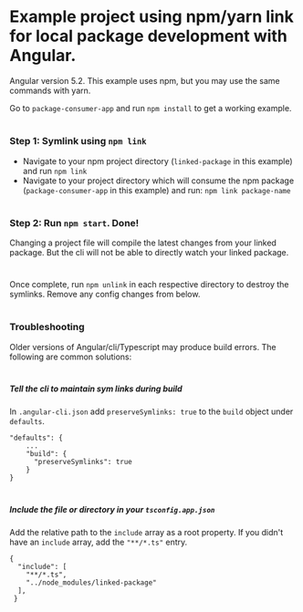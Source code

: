 # Example project using npm/yarn link for local package development with Angular.
Angular version 5.2. This example uses npm, but you may use the same commands with yarn.

Go to `package-consumer-app` and run `npm install` to get a working example.

#

### Step 1: Symlink using `npm link`
- Navigate to your npm project directory (`linked-package` in this example) and run ```npm link```
- Navigate to your project directory which will consume the npm package (`package-consumer-app` in this example) and run: ```npm link package-name```

#

### Step 2: Run `npm start`. Done!
Changing a project file will compile the latest changes from your linked package. But the cli will not be able to directly watch your linked package.

#

Once complete, run ```npm unlink``` in each respective directory to destroy the symlinks. Remove any config changes from below.

#

### Troubleshooting
Older versions of Angular/cli/Typescript may produce build errors. The following are common solutions:

#

##### Tell the cli to maintain sym links during build
In `.angular-cli.json` add `preserveSymlinks: true` to the `build` object under `defaults`.
```
"defaults": {
    ...
    "build": {
      "preserveSymlinks": true 
    }
}
```
#

##### Include the file or directory in your `tsconfig.app.json`
Add the relative path to the `include` array as a root property. If you didn't have an `include` array, add the `"**/*.ts"` entry.

```
{
  "include": [
    "**/*.ts",
    "../node_modules/linked-package"
  ],
 }
```